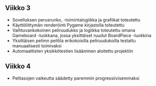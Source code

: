 ## Viikko 3

- Sovelluksen perusrunko, -toimintalogiikka ja grafiikat toteutettu
- Käyttöliittymän renderöinti Pygame kirjastolla toteutettu
- Vaihtuvankokoinen peliruudukko ja logiikka toteutettu omana Gameboard -luokkana, jossa yksittäiset ruudut BoardPiece -luokkina
- Yksittäisen pelimn pelitila erikokoisilla peliruudukoilla testattu manuaalisesti toimivaksi
- Automaattisten yksikkötestien lisääminen aloitettu projektiin

## Viikko 4

- Pelitasojen vaikeutta säädetty paremmin progressiivisemmaksi
